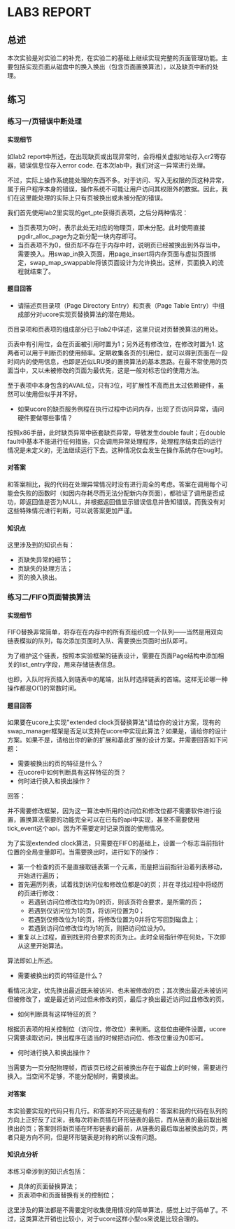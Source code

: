 # LAB3 REPORT

## 总述

本次实验是对实验二的补充，在实验二的基础上继续实现完整的页面管理功能。主要包括实现页面从磁盘中的换入换出（包含页面置换算法），以及缺页中断的处理。

## 练习

### 练习一/页错误中断处理

#### 实现细节

如lab2 report中所述，在出现缺页或出现异常时，会将相关虚拟地址存入cr2寄存器，错误信息位存入error code. 在本次lab中，我们对这一异常进行处理。

不过，实际上操作系统能处理的东西不多。对于访问、写入无权限的页这种异常，属于用户程序本身的错误，操作系统不可能让用户访问其权限外的数据。因此，我们在这里能处理的实际上只有页被换出或未被分配的错误。

我们首先使用lab2里实现的get\_pte获得页表项，之后分两种情况：

+ 当页表项为0时，表示此处无对应的物理页，即未分配。此时使用直接pgdir\_alloc\_page为之新分配一块内存即可。
+ 当页表项不为0，但页却不存在于内存中时，说明页已经被换出到外存当中，需要换入。用swap\_in换入页面，用page\_insert将内存页面与虚拟页面绑定，swap\_map\_swappable将该页面设计为允许换出。这样，页面换入的流程就结束了。

#### 题目回答

+ 请描述页目录项（Page Directory Entry）和页表（Page Table Entry）中组成部分对ucore实现页替换算法的潜在用处。

页目录项和页表项的组成部分已于lab2中详述，这里只说对页替换算法的用处。

页表中有引用位，会在页面被引用时置为1；另外还有修改位，在修改时置为1. 这两者可以用于判断页的使用频率。定期收集各页的引用位，就可以得到页面在一段时间内的使用信息，也即是近似LRU类的置换算法的基本思路。在最不常使用的页面当中，又以未被修改的页面为最优先，这是一般对标志位的使用方法。

至于表项中本身包含的AVAIL位，只有3位，可扩展性不高而且太过依赖硬件，虽然可以使用但似乎并不好。

+ 如果ucore的缺页服务例程在执行过程中访问内存，出现了页访问异常，请问硬件要做哪些事情？

按照x86手册，此时缺页异常中嵌套缺页异常，导致发生double fault；在double fault中基本不能进行任何措施，只会调用异常处理程序，处理程序结束后的运行情况是未定义的，无法继续运行下去。这种情况仅会发生在操作系统存在bug时。

#### 对答案

和答案相比，我的代码在处理异常情况时没有进行周全的考虑。答案在调用每个可能会失败的函数时（如因内存耗尽而无法分配新内存页面），都验证了调用是否成功，即返回值是否为NULL，并根据返回值显示错误信息并告知错误。而我没有对这些特殊情况进行判断，可以说答案更加严谨。

#### 知识点

这里涉及到的知识点有：

+ 页缺失异常的细节；
+ 页缺失的处理方法；
+ 页的换入换出。

### 练习二/FIFO页面替换算法

#### 实现细节

FIFO替换非常简单，将存在在内存中的所有页组织成一个队列——当然是用双向链表模拟的队列，每次添加页面时入队、需要换出页面时出队即可。

为了维护这个链表，按照本实验框架的链表设计，需要在页面Page结构中添加相关的list\_entry字段，用来存储链表信息。

也即，入队时将页插入到链表中的尾端，出队时选择链表的首端。这样无论哪一种操作都是O(1)的常数时间。

#### 题目回答

如果要在ucore上实现"extended clock页替换算法"请给你的设计方案，现有的swap_manager框架是否足以支持在ucore中实现此算法？如果是，请给你的设计方案。如果不是，请给出你的新的扩展和基此扩展的设计方案。并需要回答如下问题：
+ 需要被换出的页的特征是什么？
+ 在ucore中如何判断具有这样特征的页？
+ 何时进行换入和换出操作？

回答：

并不需要修改框架，因为这一算法中所用的访问位和修改位都不需要软件进行设置，置换算法需要的功能完全可以在已有的api中实现，甚至不需要使用tick\_event这个api，因为不需要定时记录页面的使用情况。

为了实现extended clock算法，只需要在FIFO的基础上，设置一个标志当前指针位置的全局变量即可。当需要换出时，进行如下的操作：

+ 第一个检查的页不是直接取链表第一个元素，而是把当前指针沿着列表移动，开始进行遍历；
+ 首先遍历列表，试着找到访问位和修改位都是0的页；并在寻找过程中将经历的页进行修改：
    + 若遇到访问位修改位均为0的页，则该页符合要求，是所需的页；
    + 若遇到仅访问位为1的页，将访问位置为0；
    + 若遇到仅修改位为1的页，将修改位置为0并将它写回到磁盘上；
    + 若遇到访问位修改位均为1的页，则把访问位设为0。
+ 重复以上过程，直到找到符合要求的页为止。此时全局指针停在何处，下次即从这里开始算法。

算法即如上所述。

+ 需要被换出的页的特征是什么？

看情况决定，优先换出最近既未被访问、也未被修改的页；其次换出最近未被访问但被修改了，或是最近访问过但未修改的页，最后才换出最近访问过且修改的页。

+ 如何判断具有这样特征的页？

根据页表项的相关控制位（访问位，修改位）来判断。这些位由硬件设置，ucore只需要读取访问，换出程序在适当的时候把访问位、修改位重设为0即可。

+ 何时进行换入和换出操作？

当需要为一页分配物理帧，而该页已经之前被换出存在于磁盘上的时候，需要进行换入。当空间不足够，不能分配帧时，需要换出。

#### 对答案

本实验要实现的代码只有几行。和答案的不同还是有的：答案和我的代码在队列的方向上正好反了过来，我每次将新页插在环形链表的最后，而从链表的最前取出被换出的页；答案则将新页插在环形链表的最前，从链表的最后取出被换出的页，两者只是方向不同，但是环形链表是对称的所以没有问题。

#### 知识点分析

本练习牵涉到的知识点包括：

+ 具体的页面替换算法；
+ 页表项中和页面替换有关的控制位；

这里涉及的算法都是不需要定时收集使用情况的简单算法，感觉上过于简单了。不过，这类算法开销也比较小，对于ucore这样小型os来说是比较合理的。